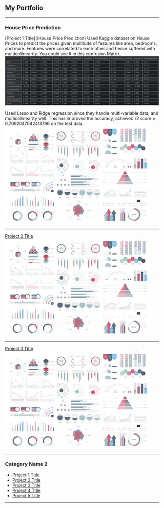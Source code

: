 ## My Portfolio

---

### House Price Prediction

[Project 1 Title](/House Price Prediction)
Used Kaggle dataset on House Prices to predict the prices given multitude of features  like area, bedrooms, and more.
Features were correlated to each other and hence suffered with multicollinearity. You could see it in this confusion Matrix.
<img src="images/house_price_corr_matrix.png?raw=true"/>

Used Lasso and Ridge regression since they handle multi-variable data, and multicollinearity well.
This has improved the accuracy, achieved r2 score = 0.7092047042418796 on the test data.
<img src="images/dummy_thumbnail.jpg?raw=true"/>

---
[Project 2 Title](/pdf/sample_presentation.pdf)
<img src="images/dummy_thumbnail.jpg?raw=true"/>

---
[Project 3 Title](http://example.com/)
<img src="images/dummy_thumbnail.jpg?raw=true"/>

---

### Category Name 2

- [Project 1 Title](http://example.com/)
- [Project 2 Title](http://example.com/)
- [Project 3 Title](http://example.com/)
- [Project 4 Title](http://example.com/)
- [Project 5 Title](http://example.com/)

---




